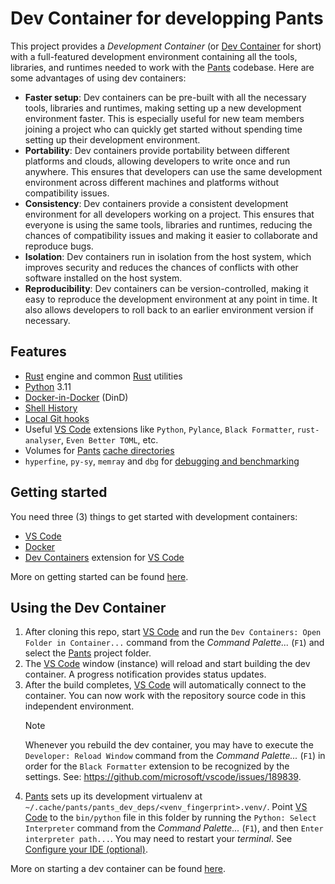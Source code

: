 # Dev Container for developping Pants

This project provides a *Development Container* (or [Dev Container](https://containers.dev/) for short) with a full-featured development environment containing all the tools, libraries, and runtimes needed to work with the [Pants] codebase. Here are some advantages of using dev containers:

- **Faster setup**: Dev containers can be pre-built with all the necessary tools, libraries and runtimes, making setting up a new development environment faster. This is especially useful for new team members joining a project who can quickly get started without spending time setting up their development environment.
- **Portability**: Dev containers provide portability between different platforms and clouds, allowing developers to write once and run anywhere. This ensures that developers can use the same development environment across different machines and platforms without compatibility issues.
- **Consistency**: Dev containers provide a consistent development environment for all developers working on a project. This ensures that everyone is using the same tools, libraries and runtimes, reducing the chances of compatibility issues and making it easier to collaborate and reproduce bugs.
- **Isolation**: Dev containers run in isolation from the host system, which improves security and reduces the chances of conflicts with other software installed on the host system.
- **Reproducibility**: Dev containers can be version-controlled, making it easy to reproduce the development environment at any point in time. It also allows developers to roll back to an earlier environment version if necessary.

## Features

- [Rust] engine and common [Rust] utilities
- [Python](https://www.python.org/) 3.11
- [Docker-in-Docker](https://github.com/devcontainers/features/tree/main/src/docker-in-docker) (DinD)
- [Shell History](https://github.com/stuartleeks/dev-container-features/tree/main/src/shell-history)
- [Local Git hooks](https://www.pantsbuild.org/stable/docs/contributions/development/setting-up-pants#step-3-set-up-a-pre-push-git-hook)
- Useful [VS Code] extensions like `Python`, `Pylance`, `Black Formatter`, `rust-analyser`, `Even Better TOML`, etc.
- Volumes for [Pants] [cache directories](https://www.pantsbuild.org/stable/docs/using-pants/using-pants-in-ci#directories-to-cache)
- `hyperfine`, `py-sy`, `memray` and `dbg` for [debugging and benchmarking](https://www.pantsbuild.org/stable/docs/contributions/development/debugging-and-benchmarking)

## Getting started

You need three (3) things to get started with development containers:

- [VS Code]
- [Docker](https://www.docker.com/)
- [Dev Containers](https://marketplace.visualstudio.com/items?itemName=ms-vscode-remote.remote-containers) extension for [VS Code]

More on getting started can be found [here](https://code.visualstudio.com/docs/devcontainers/containers#_getting-started).

## Using the Dev Container

1. After cloning this repo, start [VS Code] and run the `Dev Containers: Open Folder in Container...` command from the *Command Palette...* (`F1`) and select the [Pants] project folder.
2. The [VS Code] window (instance) will reload and start building the dev container. A progress notification provides status updates.
3. After the build completes, [VS Code] will automatically connect to the container. You can now work with the repository source code in this independent environment.
    > [!NOTE]
    > Whenever you rebuild the dev container, you may have to execute the `Developer: Reload Window` command from the *Command Palette...* (`F1`) in order for the `Black Formatter` extension to be recognized by the settings. See: https://github.com/microsoft/vscode/issues/189839.
4. [Pants] sets up its development virtualenv at `~/.cache/pants/pants_dev_deps/<venv_fingerprint>.venv/`. Point [VS Code] to the `bin/python` file in this folder by running the `Python: Select Interpreter` command from the *Command Palette...* (`F1`), and then `Enter interpreter path...`. You may need to restart your *terminal*. See [Configure your IDE (optional)](https://www.pantsbuild.org/docs/contributor-setup#configure-your-ide-optional).

More on starting a dev container can be found [here](https://code.visualstudio.com/docs/devcontainers/containers#_picking-your-quick-start).

[pants]: https://github.com/pantsbuild/pants
[rust]: https://www.rust-lang.org/
[vs code]: https://code.visualstudio.com/
